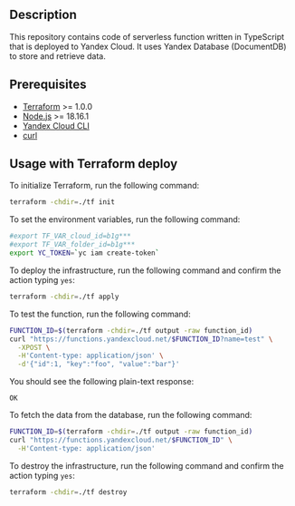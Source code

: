 ## Description

This repository contains code of serverless function written in TypeScript that is deployed to Yandex Cloud.
It uses Yandex Database (DocumentDB) to store and retrieve data. 

## Prerequisites

* [Terraform](https://www.terraform.io/downloads.html) >= 1.0.0
* [Node.js](https://nodejs.org/en/download/) >= 18.16.1
* [Yandex Cloud CLI](https://cloud.yandex.ru/docs/cli/quickstart)
* [curl](https://curl.se/download.html)

## Usage with Terraform deploy

To initialize Terraform, run the following command:

```bash
terraform -chdir=./tf init
```

To set the environment variables, run the following command:

```bash
#export TF_VAR_cloud_id=b1g***
#export TF_VAR_folder_id=b1g***
export YC_TOKEN=`yc iam create-token`
```

To deploy the infrastructure, run the following command and confirm the action typing `yes`:

```bash
terraform -chdir=./tf apply
```

To test the function, run the following command:

```bash
FUNCTION_ID=$(terraform -chdir=./tf output -raw function_id)
curl "https://functions.yandexcloud.net/$FUNCTION_ID?name=test" \
  -XPOST \
  -H'Content-type: application/json' \
  -d'{"id":1, "key":"foo", "value":"bar"}'
```


You should see the following plain-text response:

```
OK
```

To fetch the data from the database, run the following command:

```bash
FUNCTION_ID=$(terraform -chdir=./tf output -raw function_id)
curl "https://functions.yandexcloud.net/$FUNCTION_ID" \
  -H'Content-type: application/json'
```


To destroy the infrastructure, run the following command and confirm the action typing `yes`:

```bash
terraform -chdir=./tf destroy
```